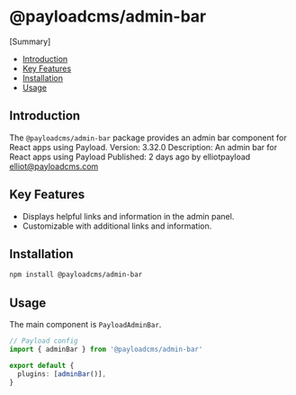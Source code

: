 # @payloadcms/admin-bar

[Summary]

- [Introduction](#introduction)
- [Key Features](#key-features)
- [Installation](#installation)
- [Usage](#usage)

## Introduction

The `@payloadcms/admin-bar` package provides an admin bar component for React apps using Payload.
Version: 3.32.0
Description: An admin bar for React apps using Payload
Published: 2 days ago by elliotpayload <elliot@payloadcms.com>

## Key Features

- Displays helpful links and information in the admin panel.
- Customizable with additional links and information.

## Installation

```bash
npm install @payloadcms/admin-bar
```

## Usage

The main component is `PayloadAdminBar`.

```typescript
// Payload config
import { adminBar } from '@payloadcms/admin-bar'

export default {
  plugins: [adminBar()],
}
```
